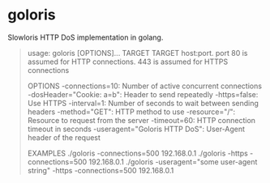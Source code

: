 goloris
=======

Slowloris HTTP DoS implementation in golang.

> usage: goloris [OPTIONS]... TARGET
>   TARGET host:port. port 80 is assumed for HTTP connections. 443 is assumed for HTTPS connections
> 
> OPTIONS
>   -connections=10: Number of active concurrent connections
>   -dosHeader="Cookie: a=b": Header to send repeatedly
>   -https=false: Use HTTPS
>   -interval=1: Number of seconds to wait between sending headers
>   -method="GET": HTTP method to use
>   -resource="/": Resource to request from the server
>   -timeout=60: HTTP connection timeout in seconds
>   -useragent="Goloris HTTP DoS": User-Agent header of the request
> 
> EXAMPLES
>   ./goloris -connections=500 192.168.0.1
>   ./goloris -https -connections=500 192.168.0.1
>   ./goloris -useragent="some user-agent string" -https -connections=500 192.168.0.1
